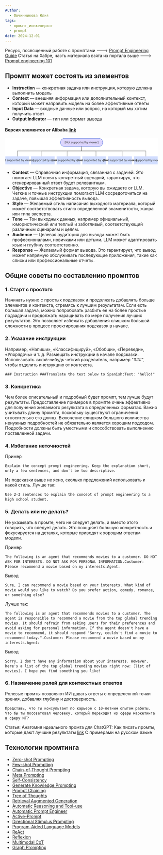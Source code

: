 ```yaml
---
Author:
  - Овчинникова Юлия
tags:
  - промпт_инеженеринг
  - prompt
date: 2024-12-01
---
```


Ресурс, посвященный работе с промптами ---> [Prompt Engineering Guide](https://www.promptingguide.ai/)
Статья на Хабре, часть материала взята из портала выше ---> [Prompt engineering 101](https://habr.com/ru/companies/X5Tech/articles/827878/)


## Промпт может состоять из элементов

- **Instruction** — конкретная задача или инструкция, которую должна выполнить модель
- **Context** — внешняя информация или дополнительный контекст, который может направить модель на более эффективные ответы
- **Input Data** — входные данные или вопрос, на который мы хотим получить ответ
- **Output Indicator** — тип или формат вывода

#### Версия элементов от Alibaba [link](https://www.alibabacloud.com/help/en/model-studio/use-cases/prompt-engineering-guide)

![](files/CAEQLhiBgMDnhOfCkxkiIDdjYWNlN2MwMTg5NDRmZjViOTI0MmE2MGU3MGFiODdm4577910_20240815141024.521.svg)


- **Context** — Справочная информация, связанная с задачей. Это помогает LLM понять конкретный сценарий, гарантируя, что сгенерированный ответ будет релевантным.    
- **Objective** — Конкретная задача, которую вы ожидаете от LLM. Четкие и точные инструкции помогают LLM сосредоточиться на задаче, повышая эффективность вывода.    
- **Style** — Желаемый стиль написания выходного материала, который может соответствовать стилю определенной знаменитости, жанра или типа эксперта.    
- **Tone** — Тон выходных данных, например официальный, юмористический или теплый и заботливый, соответствующий различным сценариям и целям.    
- **Audience** — Целевая аудитория для вывода может быть профессионалами, новичками или детьми. LLM может адаптировать язык и глубину соответственно.    
- **Response** — Желаемый формат вывода. Это гарантирует, что вывод может напрямую обслуживать последующие приложения, такие как списки или профессиональные отчеты.


## Общие советы по составлению промптов


### 1. Старт с простого

Начинать нужно с простых подсказок и продолжать добавлять больше элементов и контекста, стремясь к лучшим результатам. 
Если есть большая задача, можно попробовать разбить ее на более простые подзадачи и продолжать наращивать по мере получения лучших результатов. Это позволяет избежать добавления слишком большой сложности в процесс проектирования подсказок в начале.

### 2. Указание инструкции

Например, «Напиши», «Классифицируй», «Обобщи», «Переведи», «Упорядочь» и т. д.
Размещать инструкции в начале подсказки. 
Использовать какой-нибудь четкий разделитель, например "###", чтобы отделить инструкцию от контекста.

```
### Instruction ###Translate the text below to Spanish:Text: "hello!"
```

### 3. Конкретика

Чем более описательный и подробный будет промпт, тем лучше будут результаты. Предоставление примеров в промпте очень эффективно для получения желаемого результата в определенных форматах.
Важно учитывать длину промпта, поскольку существуют ограничения относительно его длины. Включение слишком большого количества ненужных подробностей не обязательно является хорошим подходом. Подробности должны быть уместными и способствовать выполнению поставленной задачи. 

### 4. Избегание неточностей

Пример

```
Explain the concept prompt engineering. Keep the explanation short, only a few sentences, and don't be too descriptive.
```

Из подсказки выше не ясно, сколько предложений использовать и какой стиль. Лучше так:

```
Use 2-3 sentences to explain the concept of prompt engineering to a high school student.
```

### 5. Делать или не делать?

Не указывать в промте, чего не следует делать, а вместо этого говорить, что следует делать. Это поощряет большую конкретность и фокусируется на деталях, которые приводят к хорошим ответам модели.

Пример

```
The following is an agent that recommends movies to a customer. DO NOT ASK FOR INTERESTS. DO NOT ASK FOR PERSONAL INFORMATION.Customer: Please recommend a movie based on my interests.Agent: 
```

Вывод

```
Sure, I can recommend a movie based on your interests. What kind of movie would you like to watch? Do you prefer action, comedy, romance, or something else?
```

Лучше так:

```
The following is an agent that recommends movies to a customer. The agent is responsible to recommend a movie from the top global trending movies. It should refrain from asking users for their preferences and avoid asking for personal information. If the agent doesn't have a movie to recommend, it should respond "Sorry, couldn't find a movie to recommend today.".Customer: Please recommend a movie based on my interests.Agent:
```

Вывод

```
Sorry, I don't have any information about your interests. However, here's a list of the top global trending movies right now: [list of movies]. I hope you find something you like!
```

### 6. Назначение ролей для контекстных ответов

Ролевые промты позволяют ИИ давать ответы с определенной точки зрения, добавляя глубину и достоверность.

```
Представь, что ты консультант по карьере с 10-летним опытом работы. Что бы ты посоветовал человеку, который переходит из сферы маркетинга в сферу ИТ?
```

Статья: Анатомия идеального промта для ChatGPT: Как писать промты, которые дают лучшие результаты [link](https://vc.ru/chatgpt/1665253-anatomiya-idealnogo-prompta-dlya-chatgpt-kak-pisat-prompty-kotorye-dayut-luchshie-rezultaty)
С примерами на русском языке


## Технологии промтинга

- [Zero-shot Prompting](https://www.promptingguide.ai/techniques/zeroshot)
- [Few-shot Prompting](https://www.promptingguide.ai/techniques/fewshot)
- [Chain-of-Thought Prompting](https://www.promptingguide.ai/techniques/cot)
- [Meta Prompting](https://www.promptingguide.ai/techniques/meta-prompting)
- [Self-Consistency](https://www.promptingguide.ai/techniques/consistency)
- [Generate Knowledge Prompting](https://www.promptingguide.ai/techniques/knowledge)
- [Prompt Chaining](https://www.promptingguide.ai/techniques/prompt_chaining)
- [Tree of Thoughts](https://www.promptingguide.ai/techniques/tot)
- [Retrieval Augmented Generation](https://www.promptingguide.ai/techniques/rag)
- [Automatic Reasoning and Tool-use](https://www.promptingguide.ai/techniques/art)
- [Automatic Prompt Engineer](https://www.promptingguide.ai/techniques/ape)
- [Active-Prompt](https://www.promptingguide.ai/techniques/activeprompt)
- [Directional Stimulus Prompting](https://www.promptingguide.ai/techniques/dsp)
- [Program-Aided Language Models](https://www.promptingguide.ai/techniques/pal)
- [ReAct](https://www.promptingguide.ai/techniques/react)
- [Reflexion](https://www.promptingguide.ai/techniques/reflexion)
- [Multimodal CoT](https://www.promptingguide.ai/techniques/multimodalcot)
- [Graph Prompting](https://www.promptingguide.ai/techniques/graph)